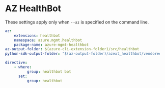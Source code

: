 # AZ HealthBot

These settings apply only when `--az` is specified on the command line.

``` yaml $(az)
az:
    extensions: healthbot
    namespace: azure.mgmt.healthbot
    package-name: azure-mgmt-healthbot
az-output-folder: $(azure-cli-extension-folder)/src/healthbot
python-sdk-output-folder: "$(az-output-folder)/azext_healthbot/vendored_sdks/healthbot"
```

``` yaml 
directive:
    - where:
          group: healthbot bot
      set:
          group: healthbot

```
